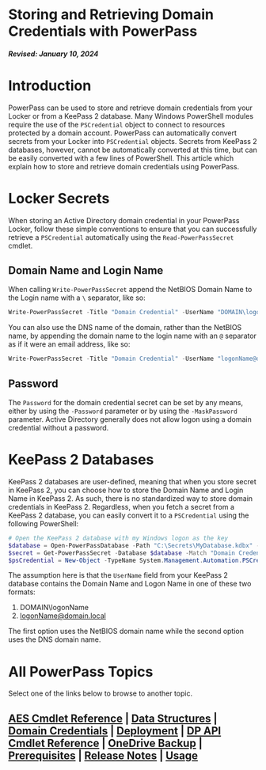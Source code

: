 # Storing and Retrieving Domain Credentials with PowerPass
#### _Revised: January 10, 2024_
# Introduction
PowerPass can be used to store and retrieve domain credentials from your Locker or from a KeePass 2 database.
Many Windows PowerShell modules require the use of the `PSCredential` object to connect to resources protected by a domain account.
PowerPass can automatically convert secrets from your Locker into `PSCredential` objects.
Secrets from KeePass 2 databases, however, cannot be automatically converted at this time, but can be easily converted with a few lines of PowerShell.
This article which explain how to store and retrieve domain credentials using PowerPass.
# Locker Secrets
When storing an Active Directory domain credential in your PowerPass Locker, follow these simple conventions to ensure that you can successfully retrieve a `PSCredential` automatically using the `Read-PowerPassSecret` cmdlet.
## Domain Name and Login Name
When calling `Write-PowerPassSecret` append the NetBIOS Domain Name to the Login name with a `\` separator, like so:
```powershell
Write-PowerPassSecret -Title "Domain Credential" -UserName "DOMAIN\logonName"
```
You can also use the DNS name of the domain, rather than the NetBIOS name, by appending the domain name to the login name with an `@` separator as if it were an email address, like so:
```powershell
Write-PowerPassSecret -Title "Domain Credential" -UserName "logonName@domain.local"
```
## Password
The `Password` for the domain credential secret can be set by any means, either by using the `-Password` parameter or by using the `-MaskPassword` parameter.
Active Directory generally does not allow logon using a domain credential without a password.
# KeePass 2 Databases
KeePass 2 databases are user-defined, meaning that when you store secret in KeePass 2, you can choose how to store the Domain Name and Login Name in KeePass 2.
As such, there is no standardized way to store domain credentials in KeePass 2.
Regardless, when you fetch a secret from a KeePass 2 database, you can easily convert it to a `PSCredential` using the following PowerShell:
```powershell
# Open the KeePass 2 database with my Windows logon as the key
$database = Open-PowerPassDatabase -Path "C:\Secrets\MyDatabase.kdbx" -WindowsUserAccount
$secret = Get-PowerPassSecret -Database $database -Match "Domain Credential"
$psCredential = New-Object -TypeName System.Management.Automation.PSCredential -ArgumentList @(($secret.UserName), ($secret.Password))
```
The assumption here is that the `UserName` field from your KeePass 2 database contains the Domain Name and Logon Name in one of these two formats:
1. DOMAIN\logonName
2. logonName@domain.local

The first option uses the NetBIOS domain name while the second option uses the DNS domain name.
# All PowerPass Topics
Select one of the links below to browse to another topic.
## [AES Cmdlet Reference](https://chopinrlz.github.io/powerpass/aes-cmdlet-ref) | [Data Structures](https://chopinrlz.github.io/powerpass/data-structures) | [Domain Credentials](https://chopinrlz.github.io/powerpass/domain-credentials) | [Deployment](https://chopinrlz.github.io/powerpass/deployment) | [DP API Cmdlet Reference](https://chopinrlz.github.io/powerpass/dpapi-cmdlet-ref) | [OneDrive Backup](https://chopinrlz.github.io/powerpass/onedrivebackup) | [Prerequisites](https://chopinrlz.github.io/powerpass/prerequisites) | [Release Notes](https://chopinrlz.github.io/powerpass/release-notes) | [Usage](https://chopinrlz.github.io/powerpass/usage)